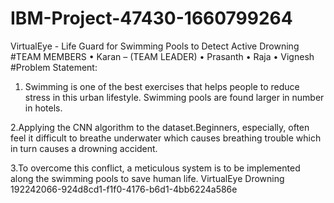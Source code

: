 # IBM-Project-47430-1660799264
VirtualEye - Life Guard for Swimming Pools to Detect Active Drowning
#TEAM MEMBERS
•	Karan – (TEAM LEADER)
•	Prasanth
•	Raja
•	Vignesh
#Problem Statement:
1. Swimming is one of the best exercises that helps people to reduce stress in this urban lifestyle. Swimming pools are found larger in number in hotels.

2.Applying the CNN algorithm to the dataset.Beginners, especially, often feel it difficult to breathe underwater which causes breathing trouble which in turn causes a drowning accident.

3.To overcome this conflict, a meticulous system is to be implemented along the swimming pools to save human life.
VirtualEye Drowning 192242066-924d8cd1-f1f0-4176-b6d1-4bb6224a586e


